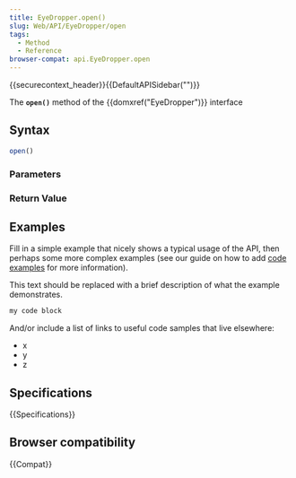 ```yaml
---
title: EyeDropper.open()
slug: Web/API/EyeDropper/open
tags:
  - Method
  - Reference
browser-compat: api.EyeDropper.open
---
```

{{securecontext_header}}{{DefaultAPISidebar("")}}

The **`open()`** method of the {{domxref("EyeDropper")}} interface 

## Syntax

```js
open()
```

### Parameters



### Return Value



## Examples

Fill in a simple example that nicely shows a typical usage of the API, then perhaps some more complex examples (see our guide on how to add [code examples](/en-US/docs/MDN/Contribute/Structures/Code_examples) for more information).

This text should be replaced with a brief description of what the example demonstrates.

```js
my code block
```

And/or include a list of links to useful code samples that live elsewhere:

*   x
*   y
*   z

## Specifications

{{Specifications}}

## Browser compatibility

{{Compat}}

